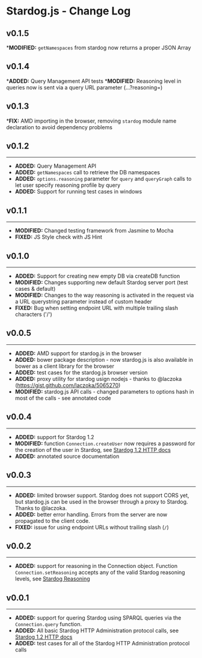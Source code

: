 # Stardog.js - Change Log

## v0.1.5

*__MODIFIED:__ `getNamespaces` from stardog now returns a proper JSON Array

## v0.1.4

*__ADDED:__ Query Management API tests
*__MODIFIED:__ Reasoning level in queries now is sent via a query URL parameter (...?reasoning=<level>)

## v0.1.3

*__FIX:__ AMD importing in the browser, removing `stardog` module name declaration to avoid dependency problems

## v0.1.2
---

* __ADDED:__ Query Management API
* __ADDED:__ `getNamespaces` call to retrieve the DB namespaces
* __ADDED:__ `options.reasoning` parameter for `query` and `queryGraph` calls to let user specify reasoning profile by query
* __ADDED:__ Support for running test cases in windows

## v0.1.1
---

* __MODIFIED:__ Changed testing framework from Jasmine to Mocha
* __FIXED:__ JS Style check with JS Hint 

## v0.1.0
---

* __ADDED:__ Support for creating new empty DB via createDB function
* __MODIFIED:__ Changes supporting new default Stardog server port (test cases & default)
* __MODIFIED:__ Changes to the way reasoning is activated in the request via a URL querystring parameter instead of custom header
* __FIXED:__ Bug when setting endpoint URL with multiple trailing slash characters ('/')

## v0.0.5
---

* __ADDED:__ AMD support for stardog.js in the browser
* __ADDED:__ bower package description - now stardog.js is also available in bower as a client library for the browser
* __ADDED:__ test cases for the stardog.js browser version
* __ADDED:__ proxy utility for stardog usign nodejs - thanks to @laczoka (https://gist.github.com/laczoka/5065270)
* __MODIFIED:__ stardog.js API calls - changed parameters to options hash in most of the calls - see annotated code

## v0.0.4
---

* __ADDED:__ support for Stardog 1.2
* __MODIFIED:__ function `Connection.createUser` now requires a password for the creation of the user in Stardog, see [Stardog 1.2 HTTP docs](http://stardog.com/docs/network/)
* __ADDED:__ annotated source documentation


## v0.0.3
---

* __ADDED:__ limited browser support. Stardog does not support CORS yet, but stardog.js can be used in the browser through a proxy to Stardog. Thanks to @laczoka.
* __ADDED:__ better error handling. Errors from the server are now propagated to the client code.
* __FIXED:__ issue for using endpoint URLs without trailing slash (`/`)


## v0.0.2
---
* __ADDED:__ support for reasoning in the Connection object. Function `Connection.setReasoning` accepts any of the valid Stardog reasoning levels, see [Stardog Reasoning](http://stardog.com/docs/owl2/#reasoning)

## v0.0.1
---
* __ADDED:__ support for quering Stardog using SPARQL queries via the `Connection.query` function.
* __ADDED:__ All basic Stardog HTTP Administration protocol calls, see [Stardog 1.2 HTTP docs](http://stardog.com/docs/network/)
* __ADDED:__ test cases for all of the Stardog HTTP Administration protocol calls
